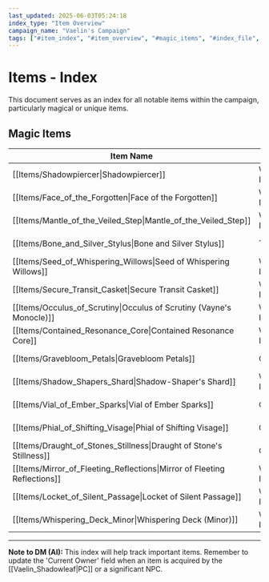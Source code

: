 ```yaml
---
last_updated: 2025-06-03T05:24:18
index_type: "Item Overview"
campaign_name: "Vaelin's Campaign"
tags: ["#item_index", "#item_overview", "#magic_items", "#index_file", "#campaign_data", "#unique_items"] # (NEW/ENHANCED)
---
```

# Items - Index

This document serves as an index for all notable items within the campaign, particularly magical or unique items.

## Magic Items

| Item Name | Category | Rarity | Attunement | Current Owner |
|---|---|---|---|---|
| [[Items/Shadowpiercer\|Shadowpiercer]] | Wondrous Item | Rare | Yes | (Not yet acquired) |
| [[Items/Face_of_the_Forgotten\|Face of the Forgotten]] | Wondrous Item | Rare | Yes | (Not yet acquired) |
| [[Items/Mantle_of_the_Veiled_Step\|Mantle_of_the_Veiled_Step]] | Wondrous Item | Rare | Yes | (Not yet acquired) |
| [[Items/Bone_and_Silver_Stylus\|Bone and Silver Stylus]] | Tool | Uncommon | No | [[Characters/PCs/Vaelin_Shadowleaf\|Vaelin Shadowleaf]] |
| [[Items/Seed_of_Whispering_Willows\|Seed of Whispering Willows]] | Wondrous Item | Common | No | [[Characters/PCs/Vaelin_Shadowleaf\|Vaelin Shadowleaf]] |
| [[Items/Secure_Transit_Casket\|Secure Transit Casket]]                      | Wondrous Item   | Uncommon | No         | [[Characters/PCs/Vaelin_Shadowleaf\|Vaelin Shadowleaf]] |
| [[Items/Occulus_of_Scrutiny\|Occulus of Scrutiny (Vayne's Monocle)]]       | Wondrous Item   | Rare     | Yes        | [[Characters/PCs/Vaelin_Shadowleaf\|Vaelin Shadowleaf]] |
| [[Items/Contained_Resonance_Core\|Contained Resonance Core]]                | Wondrous Item   | Rare     | No         | [[Characters/PCs/Vaelin_Shadowleaf\|Vaelin Shadowleaf]] |
| [[Items/Gravebloom_Petals\|Gravebloom Petals]]                            | Consumable      | Uncommon | No         | [[Characters/PCs/Vaelin_Shadowleaf\|Vaelin Shadowleaf]] |
| [[Items/Shadow_Shapers_Shard\|Shadow-Shaper's Shard]]                     | Wondrous Item   | Common   | No         | [[Characters/PCs/Vaelin_Shadowleaf\|Vaelin Shadowleaf]] |
| [[Items/Vial_of_Ember_Sparks\|Vial of Ember Sparks]]                        | Consumable      | Common   | No         | [[Characters/PCs/Vaelin_Shadowleaf\|Vaelin Shadowleaf]] |
| [[Items/Phial_of_Shifting_Visage\|Phial of Shifting Visage]]                | Consumable      | Common   | No         | [[Characters/PCs/Vaelin_Shadowleaf\|Vaelin Shadowleaf]] |
| [[Items/Draught_of_Stones_Stillness\|Draught of Stone's Stillness]]         | Consumable      | Common   | No         | [[Characters/PCs/Vaelin_Shadowleaf\|Vaelin Shadowleaf]] |
| [[Items/Mirror_of_Fleeting_Reflections\|Mirror of Fleeting Reflections]]    | Wondrous Item   | Uncommon | Yes        | [[Characters/PCs/Vaelin_Shadowleaf\|Vaelin Shadowleaf]] |
| [[Items/Locket_of_Silent_Passage\|Locket of Silent Passage]]                | Wondrous Item   | Uncommon | Yes        | [[Characters/PCs/Vaelin_Shadowleaf\|Vaelin Shadowleaf]] |
| [[Items/Whispering_Deck_Minor\|Whispering Deck (Minor)]]                   | Wondrous Item   | Common   | No         | [[Characters/PCs/Vaelin_Shadowleaf\|Vaelin Shadowleaf]] |


---
**Note to DM (AI):** This index will help track important items. Remember to update the 'Current Owner' field when an item is acquired by the [[Vaelin_Shadowleaf|PC]] or a significant NPC.